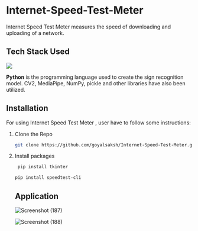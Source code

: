 # Internet-Speed-Test-Meter
Internet Speed Test Meter measures the speed of downloading and uploading of a network.
  ## Tech Stack Used
<img src="https://img.shields.io/badge/Python-ColourCode?logo=python&logoColor=yellow&style=ShieldStyle" />

**Python** is the programming language used to create the sign recognition model. CV2, MediaPipe, NumPy, pickle and other libraries have also been utilized.
  ## Installation
  For using Internet Speed Test Meter , user have to follow some instructions:
  1. Clone the Repo
     ```sh
     git clone https://github.com/goyalsaksh/Internet-Speed-Test-Meter.git
     ```
 2. Install packages
    ```sh
     pip install tkinter
     ```
     
      ```sh
     pip install speedtest-cli
     ```
     ## Application
       ![Screenshot (187)](https://github.com/goyalsaksh/Internet-Speed-Test-Meter/assets/98030516/708fde4e-2d53-4cae-8f21-c8b23fce2f89)
       
       
       ![Screenshot (188)](https://github.com/goyalsaksh/Internet-Speed-Test-Meter/assets/98030516/8ea73d73-61a9-4a87-9dcd-b82fae3b4b8e)


                                                                                                                   

